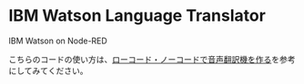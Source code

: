 # IBM Watson Language Translator
IBM Watson on Node-RED

こちらのコードの使い方は、[ローコード・ノーコードで音声翻訳機を作る](https://qiita.com/yanagih/items/9f532bfa44e69a8e26f7)を参考にしてみてください。
